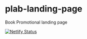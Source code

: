 # plab-landing-page
Book Promotional landing page

[![Netlify Status](https://api.netlify.com/api/v1/badges/5e1c6008-cb69-4b36-8ec3-0bcaaebedd04/deploy-status)](https://app.netlify.com/sites/plab-book-landing-page/deploys)

